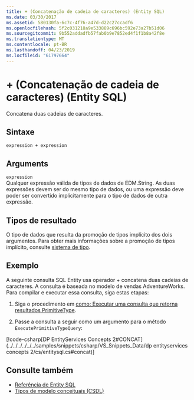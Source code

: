 ```yaml
---
title: + (Concatenação de cadeia de caracteres) (Entity SQL)
ms.date: 03/30/2017
ms.assetid: 580130fa-6c7c-4f76-a47d-d22c27ccadf6
ms.openlocfilehash: 5f2c031218a9e533889c696bc592e73a27b51d06
ms.sourcegitcommit: 9b552addadfb57fab0b9e7852ed4f1f1b8a42f8e
ms.translationtype: MT
ms.contentlocale: pt-BR
ms.lasthandoff: 04/23/2019
ms.locfileid: "61797664"
---
```

# <a name="-string-concatenation-entity-sql"></a>+ (Concatenação de cadeia de caracteres) (Entity SQL)
Concatena duas cadeias de caracteres.  
  
## <a name="syntax"></a>Sintaxe  
  
```  
expression + expression  
```  
  
## <a name="arguments"></a>Arguments  
 `expression`  
 Qualquer expressão válida de tipos de dados de EDM.String. As duas expressões devem ser do mesmo tipo de dados, ou uma expressão deve poder ser convertido implicitamente para o tipo de dados de outra expressão.  
  
## <a name="result-types"></a>Tipos de resultado  
 O tipo de dados que resulta da promoção de tipos implícito dos dois argumentos. Para obter mais informações sobre a promoção de tipos implícito, consulte [sistema de tipo](../../../../../../docs/framework/data/adonet/ef/language-reference/type-system-entity-sql.md).  
  
## <a name="example"></a>Exemplo  
 A seguinte consulta SQL Entity usa operador + concatena duas cadeias de caracteres. A consulta é baseada no modelo de vendas AdventureWorks. Para compilar e executar essa consulta, siga estas etapas:  
  
1. Siga o procedimento em [como: Executar uma consulta que retorna resultados PrimitiveType](../../../../../../docs/framework/data/adonet/ef/how-to-execute-a-query-that-returns-primitivetype-results.md).  
  
2. Passe a consulta a seguir como um argumento para o método `ExecutePrimitiveTypeQuery`:  
  
 [!code-csharp[DP EntityServices Concepts 2#CONCAT](../../../../../../samples/snippets/csharp/VS_Snippets_Data/dp entityservices concepts 2/cs/entitysql.cs#concat)]  
  
## <a name="see-also"></a>Consulte também

- [Referência de Entity SQL](../../../../../../docs/framework/data/adonet/ef/language-reference/entity-sql-reference.md)
- [Tipos de modelo conceituais (CSDL)](/ef/ef6/modeling/designer/advanced/edmx/csdl-spec#conceptual-model-types-csdl)
